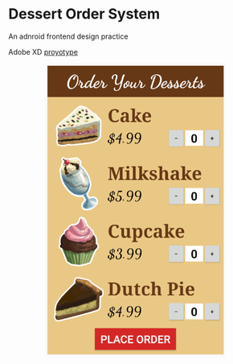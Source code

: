# Dessert Order System

An adnroid frontend design practice

Adobe XD [proyotype](https://xd.adobe.com/view/ba26b2a4-d025-48da-6d4f-df522c26cfb5-cc17/screen/9a57ed78-977f-426b-9a02-f3fd8e1af921)

<p align="center">
  <img src="https://github.com/tix123/Dessert-Order-System/blob/master/screenshots/Screenshot_01.jpg">
</p>
<br>
